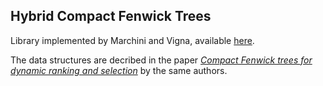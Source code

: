Hybrid Compact Fenwick Trees
----

Library implemented by Marchini and Vigna, available [here](https://github.com/pacman616/hybrid-fenwick-tree).

The data structures are decribed in the paper *[Compact Fenwick trees for dynamic ranking and selection](https://arxiv.org/pdf/1904.12370.pdf)* by the same authors.